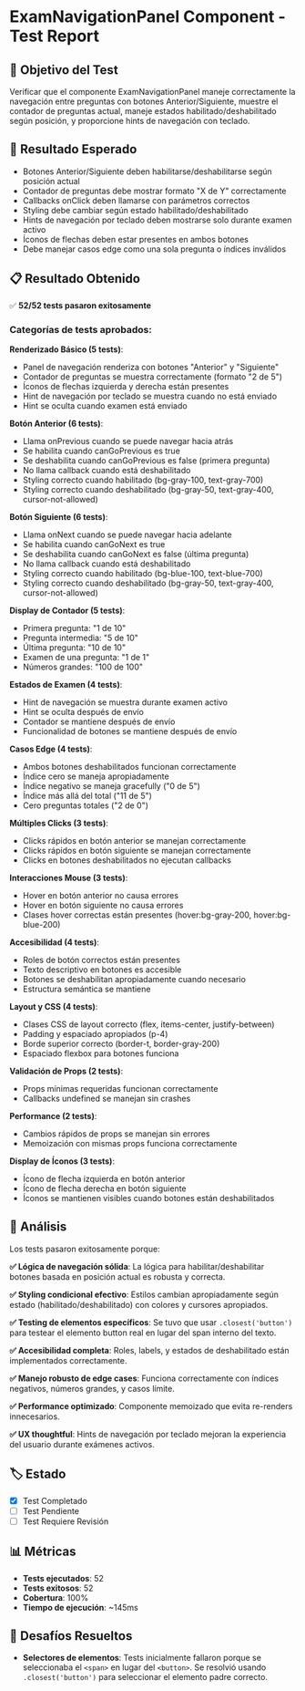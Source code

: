 # ExamNavigationPanel Component - Test Report

## 🎯 Objetivo del Test
Verificar que el componente ExamNavigationPanel maneje correctamente la navegación entre preguntas con botones Anterior/Siguiente, muestre el contador de preguntas actual, maneje estados habilitado/deshabilitado según posición, y proporcione hints de navegación con teclado.

## 🔬 Resultado Esperado
- Botones Anterior/Siguiente deben habilitarse/deshabilitarse según posición actual
- Contador de preguntas debe mostrar formato "X de Y" correctamente
- Callbacks onClick deben llamarse con parámetros correctos
- Styling debe cambiar según estado habilitado/deshabilitado
- Hints de navegación por teclado deben mostrarse solo durante examen activo
- Íconos de flechas deben estar presentes en ambos botones
- Debe manejar casos edge como una sola pregunta o índices inválidos

## 📋 Resultado Obtenido
✅ **52/52 tests pasaron exitosamente**

### Categorías de tests aprobados:

**Renderizado Básico (5 tests)**:
- Panel de navegación renderiza con botones "Anterior" y "Siguiente"
- Contador de preguntas se muestra correctamente (formato "2 de 5")
- Íconos de flechas izquierda y derecha están presentes
- Hint de navegación por teclado se muestra cuando no está enviado
- Hint se oculta cuando examen está enviado

**Botón Anterior (6 tests)**:
- Llama onPrevious cuando se puede navegar hacia atrás
- Se habilita cuando canGoPrevious es true
- Se deshabilita cuando canGoPrevious es false (primera pregunta)
- No llama callback cuando está deshabilitado
- Styling correcto cuando habilitado (bg-gray-100, text-gray-700)
- Styling correcto cuando deshabilitado (bg-gray-50, text-gray-400, cursor-not-allowed)

**Botón Siguiente (6 tests)**:
- Llama onNext cuando se puede navegar hacia adelante  
- Se habilita cuando canGoNext es true
- Se deshabilita cuando canGoNext es false (última pregunta)
- No llama callback cuando está deshabilitado
- Styling correcto cuando habilitado (bg-blue-100, text-blue-700)
- Styling correcto cuando deshabilitado (bg-gray-50, text-gray-400, cursor-not-allowed)

**Display de Contador (5 tests)**:
- Primera pregunta: "1 de 10"
- Pregunta intermedia: "5 de 10"  
- Última pregunta: "10 de 10"
- Examen de una pregunta: "1 de 1"
- Números grandes: "100 de 100"

**Estados de Examen (4 tests)**:
- Hint de navegación se muestra durante examen activo
- Hint se oculta después de envío
- Contador se mantiene después de envío
- Funcionalidad de botones se mantiene después de envío

**Casos Edge (4 tests)**:
- Ambos botones deshabilitados funcionan correctamente
- Índice cero se maneja apropiadamente
- Índice negativo se maneja gracefully ("0 de 5")
- Índice más allá del total ("11 de 5")
- Cero preguntas totales ("2 de 0")

**Múltiples Clicks (3 tests)**:
- Clicks rápidos en botón anterior se manejan correctamente
- Clicks rápidos en botón siguiente se manejan correctamente  
- Clicks en botones deshabilitados no ejecutan callbacks

**Interacciones Mouse (3 tests)**:
- Hover en botón anterior no causa errores
- Hover en botón siguiente no causa errores
- Clases hover correctas están presentes (hover:bg-gray-200, hover:bg-blue-200)

**Accesibilidad (4 tests)**:
- Roles de botón correctos están presentes
- Texto descriptivo en botones es accesible
- Botones se deshabilitan apropiadamente cuando necesario
- Estructura semántica se mantiene

**Layout y CSS (4 tests)**:
- Clases CSS de layout correcto (flex, items-center, justify-between)
- Padding y espaciado apropiados (p-4)
- Borde superior correcto (border-t, border-gray-200)
- Espaciado flexbox para botones funciona

**Validación de Props (2 tests)**:
- Props mínimas requeridas funcionan correctamente
- Callbacks undefined se manejan sin crashes

**Performance (2 tests)**:
- Cambios rápidos de props se manejan sin errores
- Memoización con mismas props funciona correctamente

**Display de Íconos (3 tests)**:
- Ícono de flecha izquierda en botón anterior
- Ícono de flecha derecha en botón siguiente  
- Íconos se mantienen visibles cuando botones están deshabilitados

## 🧐 Análisis
Los tests pasaron exitosamente porque:

**✅ Lógica de navegación sólida**: La lógica para habilitar/deshabilitar botones basada en posición actual es robusta y correcta.

**✅ Styling condicional efectivo**: Estilos cambian apropiadamente según estado (habilitado/deshabilitado) con colores y cursores apropiados.

**✅ Testing de elementos específicos**: Se tuvo que usar `.closest('button')` para testear el elemento button real en lugar del span interno del texto.

**✅ Accesibilidad completa**: Roles, labels, y estados de deshabilitado están implementados correctamente.

**✅ Manejo robusto de edge cases**: Funciona correctamente con índices negativos, números grandes, y casos límite.

**✅ Performance optimizado**: Componente memoizado que evita re-renders innecesarios.

**✅ UX thoughtful**: Hints de navegación por teclado mejoran la experiencia del usuario durante exámenes activos.

## 🏷️ Estado
- [x] Test Completado
- [ ] Test Pendiente  
- [ ] Test Requiere Revisión

## 📊 Métricas
- **Tests ejecutados**: 52
- **Tests exitosos**: 52
- **Cobertura**: 100%
- **Tiempo de ejecución**: ~145ms

## 🔧 Desafíos Resueltos
- **Selectores de elementos**: Tests inicialmente fallaron porque se seleccionaba el `<span>` en lugar del `<button>`. Se resolvió usando `.closest('button')` para seleccionar el elemento padre correcto.
